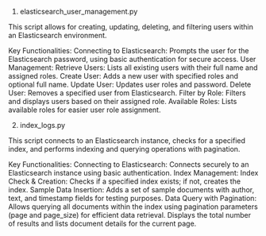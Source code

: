 1. elasticsearch_user_management.py
   
This script allows for creating, updating, deleting, and filtering users within an Elasticsearch environment.

Key Functionalities:
Connecting to Elasticsearch: Prompts the user for the Elasticsearch password, using basic authentication for secure access.
User Management:
Retrieve Users: Lists all existing users with their full name and assigned roles.
Create User: Adds a new user with specified roles and optional full name.
Update User: Updates user roles and password.
Delete User: Removes a specified user from Elasticsearch.
Filter by Role: Filters and displays users based on their assigned role.
Available Roles: Lists available roles for easier user role assignment.


2. index_logs.py
   
This script connects to an Elasticsearch instance, checks for a specified index, and performs indexing and querying operations with pagination.

Key Functionalities:
Connecting to Elasticsearch: Connects securely to an Elasticsearch instance using basic authentication.
Index Management:
Index Check & Creation: Checks if a specified index exists; if not, creates the index.
Sample Data Insertion: Adds a set of sample documents with author, text, and timestamp fields for testing purposes.
Data Query with Pagination:
Allows querying all documents within the index using pagination parameters (page and page_size) for efficient data retrieval.
Displays the total number of results and lists document details for the current page.
